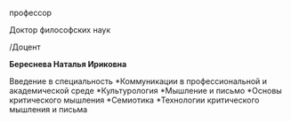 профессор

Доктор философских наук

/Доцент

**Береснева Наталья Ириковна**

Введение в специальность
	*Коммуникации в профессиональной и академической среде
	*Культурология
	*Мышление и письмо
	*Основы критического мышления
	*Семиотика
	*Технологии критического мышления и письма